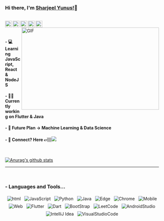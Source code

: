 ### Hi there, I'm [Sharjeel Yunus!](https://www.instagram.com/sharjeelyunus)👋
<br/>
<a href="https://www.instagram.com/sharjeelyunus/">
  <img align="left" alt="Instagram" width="22px" src="https://cdn.jsdelivr.net/npm/simple-icons@v3/icons/instagram.svg" />
</a>
<a href="https://twitter.com/sharjeelyunus">
  <img align="left" alt="Sharjeel Yunus| Twitter" title="Sharjeel Yunus| Twitter" width="22px" src="https://cdn.jsdelivr.net/npm/simple-icons@v3/icons/twitter.svg" />
</a>
</a>
<a href="https://www.linkedin.com/in/sharjeelyunus/">
  <img align="left" alt="Linkedin" width="22px" src="https://cdn.jsdelivr.net/npm/simple-icons@v3/icons/linkedin.svg" />
</a>
<a href="https://leetcode.com/sharjeelyunus/">
  <img align="left" alt="Leetcode" width="22px" src="https://cdn.jsdelivr.net/npm/simple-icons@v3/icons/leetcode.svg" />
</a>
<a href="https://facebook.com/sharjeelyunus1/">
  <img align="left" alt="Leetcode" width="22px" src="https://cdn.jsdelivr.net/npm/simple-icons@v3/icons/facebook.svg" />
</a>
<br />

<img align="right" height="270px" width="450px" alt="GIF" src="https://media.giphy.com/media/IoP0PvbbSWGAM/giphy.gif" />
<br />

#### - 💻‍ Learning JavaScript, React & NodeJS

#### - 👨‍💻 Currently working on Flutter & Java

#### - 🎇 Future Plan -> Machine Learning & Data Science

#### - 💬 Connect? Here 👉🏼[<img src="https://user-images.githubusercontent.com/61178058/87569067-0d84c380-c6e0-11ea-8cb9-a3380a37a680.png" >](https://instagram/SharjeelYunus/)

<br />

[![Anurag's github stats](https://github-readme-stats.vercel.app/api?username=sharjeelyunus&show_icons=true&title_color=824DA6&icon_color=824DA6)](https://github.com/anuraghazra/github-readme-stats)


---

<br />

### - Languages and Tools...

<p align="center">

<!-- For more icons please follow  https://github.com/MikeCodesDotNET/ColoredBadges -->

<img src="https://user-images.githubusercontent.com/61178058/87720514-7cd8e100-c7ce-11ea-80f8-8df3d8b1eaa8.png" alt="html" style="vertical-align:top; margin:4px">
<img src="https://user-images.githubusercontent.com/61178058/87720935-23bd7d00-c7cf-11ea-9e30-070658ab994f.png" alt="JavaScript" style="vertical-align:top; margin:4px">
<img src="https://user-images.githubusercontent.com/61178058/87720913-186a5180-c7cf-11ea-843f-b758094e41c5.png" alt="Python" style="vertical-align:top; margin:4px">
<img src="https://user-images.githubusercontent.com/61178058/87720965-29b35e00-c7cf-11ea-87e9-1eb911102ffc.png" alt="Java" style="vertical-align:top; margin:4px">
<img src="https://user-images.githubusercontent.com/61178058/87721222-8878d780-c7cf-11ea-8a3e-d669d5f1e7d5.png" alt="Edge" style="vertical-align:top; margin:4px">
<img src="https://user-images.githubusercontent.com/61178058/87721215-844cba00-c7cf-11ea-84e7-d5dbd5c19b74.png" alt="Chrome" style="vertical-align:top; margin:4px">
<img src="https://user-images.githubusercontent.com/61178058/87721229-8ca4f500-c7cf-11ea-987b-31e8e4672a21.png" alt="Mobile" style="vertical-align:top; margin:4px">
<img src="https://user-images.githubusercontent.com/61178058/87721238-90d11280-c7cf-11ea-9056-b36298441bb1.png" alt="Web" style="vertical-align:top; margin:4px">
<img src="https://user-images.githubusercontent.com/61178058/87851940-0a274d00-c917-11ea-8195-f06ae08afb2a.png" alt="Flutter" style="vertical-align:top; margin:4px">
<img src="https://user-images.githubusercontent.com/61178058/87851957-304ced00-c917-11ea-995e-76ed35709292.png" alt="Dart" style="vertical-align:top; margin:4px">
<img src="https://user-images.githubusercontent.com/61178058/87851945-11e6f180-c917-11ea-86e9-c11042f839db.png" alt="BootStrap" style="vertical-align:top; margin:4px">
<img src="https://user-images.githubusercontent.com/61178058/87851973-507cac00-c917-11ea-965c-1905792adeae.png" alt="LeetCode" style="vertical-align:top; margin:4px">
<img src="https://user-images.githubusercontent.com/61178058/87851981-625e4f00-c917-11ea-9457-0d03b589fd53.png" alt="AndroidStudio" style="vertical-align:top; margin:4px">
<img src="https://user-images.githubusercontent.com/61178058/87851986-6ab68a00-c917-11ea-9ad4-5cf306fcbc2d.png" alt="IntelliJ Idea" style="vertical-align:top; margin:4px">
<img src="https://user-images.githubusercontent.com/61178058/87851996-7c982d00-c917-11ea-8d37-21fa4ddb6a9b.png" alt="VisualStudioCode" style="vertical-align:top; margin:4px">

</p>